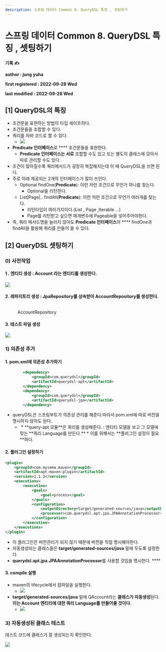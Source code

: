 ```yaml
---
description: 스프링 데이터 Common 8. QueryDSL 특징 , 셋팅하기
---
```


# 스프링 데이터 Common 8. QueryDSL 특징 , 셋팅하기

**기록 ✍️**

**author : jung yuha**

**first registered : 2022-09-28 Wed**

**last modified : 2022-09-28 Wed**

## \[1] QueryDSL의 특징 &#x20;

* 조건문을 표현하는 방법이 타입 세이프하다.
* 조건문들을 조합할 수 있다.
* 쿼리를 자바 코드로 짤 수 있다.
  * ![](<.gitbook/assets/image (12).png>)
* **Predicate 인터페이스**로 **** 조건문들을 표현한다.
  * **Predicate 인터페이스는 서로** 조합할 수도 있고 또는 별도의 클래스에 모아서 따로 관리할 수도 있다.
* 조건이 많아질수록 쿼리메서드가 굉장히 복잡해지는데 이 때 QueryDSL을 쓰면 된다.
* 주로 아래 제공되는 2개의 인터페이스가 많이 쓰인다.
  * Optional findOne(**Predicate**): 이런 저런 조건으로 무언가 하나를 찾는다.
    * Optional을 리턴한다.
  * List|Page|.. findAll(**Predicate**): 이런 저런 조건으로 무언가 여러개를 찾는다.
    * 리턴타입이 여러가지이다.(List , Page ,Iterable ...)&#x20;
    * Page를 리턴받고 싶으면 매개변수에 Pageable을 넣어주어야한다.
* 즉, 쿼리 메서드명을 늘리지 않아도 **Predicate 인터페이스**의 **** findOne과 findAll을 활용해 쿼리를 만들어 쓸 수 있다.

## \[2] QueryDSL 셋팅하기

### 0) 사전작업

#### 1 . 엔티티 생성 : Account 라는 엔티티를 생성한다.

![](<.gitbook/assets/image (8).png>)

#### 2. 레파지토리 생성 : JpaRepository를 상속받아 AccountRepository를 생성한다.

<figure><img src=".gitbook/assets/image (10).png" alt=""><figcaption><p> AccountRepository</p></figcaption></figure>

#### 3. 테스트 파일 생성

![](.gitbook/assets/image.png)

### 1) 의존성 추가

#### 1. pom.xml에 의존성 추가하기

```xml
        <dependency>
            <groupId>com.querydsl</groupId>
            <artifactId>querydsl-apt</artifactId>
        </dependency>
        <dependency>
            <groupId>com.querydsl</groupId>
            <artifactId>querydsl-jpa</artifactId>
        </dependency>
```

* queryDSL은 스프링부트가 의존성 관리를 해준다.따라서 pom.xml에 따로 버전을 명시하지 않아도 된다.
  * <img src=".gitbook/assets/image (18).png" alt="" data-size="original">
    * **query-apt 모듈**은 쿼리를 생성해준다. :  엔티티 모델을 보고 그 모델에 맞는 **쿼리 Language를 만든다.**
      * 이를 위해서는 **플러그인 설정이 필요**하다.&#x20;

#### 2. 플러그인 설정하기

```xml
<plugin>
    <groupId>com.mysema.maven</groupId>
    <artifactId>apt-maven-plugin</artifactId>
    <version>1.1.3</version>
    <executions>
        <execution>
            <goals>
                <goal>process</goal>
            </goals>
            <configuration>
                <outputDirectory>target/generated-sources/java</outputDirectory>
                <processor>com.querydsl.apt.jpa.JPAAnnotationProcessor</processor>
            </configuration>
        </execution>
    </executions>
</plugin>
```

* 이 플러그인은 버전관리가 되지 않기 때문에 버전을 직접 명시해야한다.
* 자동생성되는 클래스들은 **target/generated-sources/java** 밑에 두도록 설정한다.
* **querydsl.apt.jpa.JPAAnnotationProcessor**를 사용할 것임을 명시한다. ****&#x20;

#### 3. compile 실행

* maven의 lifecycle에서 컴파일을 실행한다.
  * ![](<.gitbook/assets/image (20).png>)
* **target/generated-sources/java** 밑에 QAccount라는 **클래스가 자동생성**된다.\
  **이는 Account 엔티티에 대한 쿼리 Language를 만들어줄 것이다.**
  * ![](<.gitbook/assets/image (1).png>)

### 3) 자동생성된 클래스 테스트

테스트 코드에 클래스가 잘 생성되는지 확인한다.

![](<.gitbook/assets/image (4).png>)
